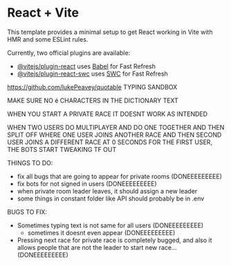 # React + Vite

This template provides a minimal setup to get React working in Vite with HMR and some ESLint rules.

Currently, two official plugins are available:

- [@vitejs/plugin-react](https://github.com/vitejs/vite-plugin-react/blob/main/packages/plugin-react/README.md) uses [Babel](https://babeljs.io/) for Fast Refresh
- [@vitejs/plugin-react-swc](https://github.com/vitejs/vite-plugin-react-swc) uses [SWC](https://swc.rs/) for Fast Refresh

https://github.com/lukePeavey/quotable
TYPING SANDBOX

MAKE SURE NO é CHARACTERS IN THE DICTIONARY TEXT

WHEN YOU START A PRIVATE RACE IT DOESNT WORK AS INTENDED


WHEN TWO USERS DO MULTIPLAYER AND DO ONE TOGETHER AND THEN SPLIT OFF WHERE ONE USER JOINS ANOTHER RACE AND THEN SECOND USER JOINS A DIFFERENT RACE AT 0 SECONDS FOR THE FIRST USER, THE BOTS START TWEAKING TF OUT




THINGS TO DO:
- fix all bugs that are going to appear for private rooms (DONEEEEEEEEE)
- fix bots for not signed in users (DONEEEEEEEEE)
- when private room leader leaves, it should assign a new leader
- some things in constant folder like API should probably be in .env
 


BUGS TO FIX:
- Sometimes typing text is not same for all users (DONEEEEEEEEE)
  * sometimes it doesnt even appear (DONEEEEEEEEE)
- Pressing next race for private race is completely bugged, and also it allows people that are not the leader to start new race...  (DONEEEEEEEEE)
